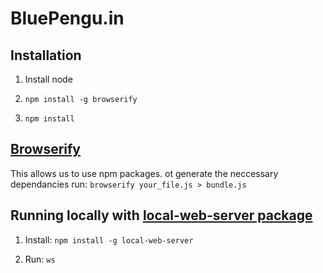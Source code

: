 # BluePengu.in

## Installation

1. Install node

2. `npm install -g browserify`

3. `npm install`

## [Browserify](https://github.com/substack/node-browserify)

This allows us to use npm packages. ot generate the neccessary dependancies run: `browserify your_file.js > bundle.js`

## Running locally with [local-web-server package](https://www.npmjs.com/package/local-web-server)

1. Install: `npm install -g local-web-server`

2. Run: `ws`